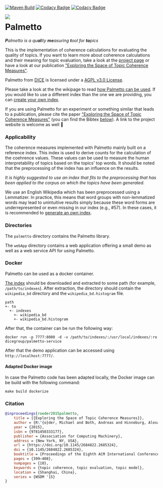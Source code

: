 [![Maven Build](https://github.com/dice-group/Palmetto/actions/workflows/maven.yml/badge.svg)](https://github.com/dice-group/Palmetto/actions/workflows/maven.yml) [![Codacy Badge](https://app.codacy.com/project/badge/Grade/0b0a42e905454c7cacb61243c76316a0)](https://www.codacy.com/gh/dice-group/Palmetto/dashboard?utm_source=github.com&amp;utm_medium=referral&amp;utm_content=dice-group/Palmetto&amp;utm_campaign=Badge_Grade) [![Codacy Badge](https://app.codacy.com/project/badge/Coverage/0b0a42e905454c7cacb61243c76316a0)](https://www.codacy.com/gh/dice-group/Palmetto/dashboard?utm_source=github.com&utm_medium=referral&utm_content=dice-group/Palmetto&utm_campaign=Badge_Coverage)

<img src="https://hobbitdata.informatik.uni-leipzig.de/homes/mroeder/palmetto/palmetto_64px.png" align="left" />

Palmetto
========
<i><b>P</b>almetto is a qu<b>al</b>ity <b>me</b>asuring <b>t</b>ool for <b>to</b>pics</i>

This is the implementation of coherence calculations for evaluating the quality of topics. If you want to learn more about coherence calculations and their meaning for topic evaluation, take a look at the <a href="https://dice-research.org/Palmetto">project page</a> or have a look at our publication ["Exploring the Space of Topic Coherence Measures"](https://papers.dice-research.org/2015/WSDM_Palmetto/WSDM_palmetto_public.pdf).

<span xmlns:dct="http://purl.org/dc/terms/" property="dct:title">Palmetto</span> from <a xmlns:cc="http://creativecommons.org/ns#" href="http://cs.uni-paderborn.de/ds/" property="cc:attributionName" rel="cc:attributionURL">DICE</a> is licensed under a <a rel="license" href="https://www.gnu.org/licenses/agpl.txt">AGPL v3.0 License</a>.

Please take a look at the the wikipage to read <a href="https://github.com/AKSW/Palmetto/wiki/How-Palmetto-can-be-used">how Palmetto can be used</a>. If you would like to use a different index than the one we are providing, you can <a href="https://github.com/dice-group/Palmetto/wiki/How-to-create-a-new-index">create your own index</a>.

If you are using Palmetto for an experiment or something similar that leads to a publication, please cite the paper ["Exploring the Space of Topic Coherence Measures"](https://papers.dice-research.org/2015/WSDM_Palmetto/WSDM_palmetto_public.pdf) (you can find the Bibtex [below](#citation)). A link to the project website is welcome as well 🙂

### Applicability

The coherence measures implemented with Palmetto mainly built on a reference index. This index is used to derive counts for the calculation of the coehrence values. These values can be used to measure the human interpretability of topics based on the topics' top words. It should be noted that the preprocessing of the index has an influence on the results. 

_It is highly suggested to use an index that fits to the preprocessing that has been applied to the corpus on which the topics have been generated._

We use an English Wikipedia which has been preprocessed using a Lemmatizer. In practice, this means that word groups with non-lemmatized words may lead to unintuitive results simply because these word forms are underrepresented or even missing in our index (e.g., #57). In these cases, it is recommended to [generate an own index](https://github.com/dice-group/Palmetto/wiki/How-to-create-a-new-index).

### Directories

The `palmetto` directory contains the Palmetto library.

The `webApp` directory contains a web application offering a small demo as well as a web service API for using Palmetto.

### Docker

Palmetto can be used as a docker container.

[The index](https://hobbitdata.informatik.uni-leipzig.de/homes/mroeder/palmetto/Wikipedia_bd.zip) should be downloaded and extracted to some path (for example, `/path/to/indexes`). After extraction, the directory should contain the `wikipedia_bd` directory and the `wikipedia_bd.histogram` file.
```
path
+- to
  +- indexes
    +- wikipedia_bd
    +- wikipedia_bd.histogram
```
After that, the container can be run the following way:
```
docker run -p 7777:8080 -d -v /path/to/indexes/:/usr/local/indexes/:ro dicegroup/palmetto-service
```
After that the demo application can be accessed using `http://localhost:7777/`.

#### Adapted Docker image

In case the Palmetto code has been adapted locally, the Docker image can be build with the following command:
```
make build dockerize
```

### Citation
```bibtex
@inproceedings{roeder2015palmetto,
    title = {{Exploring the Space of Topic Coherence Measures}},
    author = {R\"{o}der, Michael and Both, Andreas and Hinneburg, Alexander},
    year = {2015},
    isbn = {9781450333177},
    publisher = {Association for Computing Machinery},
    address = {New York, NY, USA},
    url = {https://doi.org/10.1145/2684822.2685324},
    doi = {10.1145/2684822.2685324},
    booktitle = {Proceedings of the Eighth ACM International Conference on Web Search and Data Mining},
    pages = {399–408},
    numpages = {10},
    keywords = {topic coherence, topic evaluation, topic model},
    location = {Shanghai, China},
    series = {WSDM '15}
}
```
